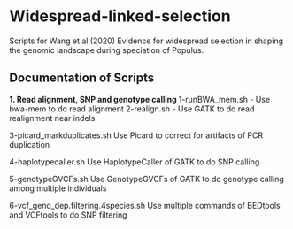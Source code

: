 # Widespread-linked-selection
Scripts for Wang et al (2020) Evidence for widespread selection in shaping the genomic landscape during speciation of Populus.

<h2>Documentation of Scripts</h2>

<b> 1. Read alignment, SNP and genotype calling </b>
        1-runBWA_mem.sh - Use bwa-mem to do read alignment
        2-realign.sh - Use GATK to do read realignment near indels

3-picard_markduplicates.sh
Use Picard to correct for artifacts of PCR duplication

4-haplotypecaller.sh
Use HaplotypeCaller of GATK to do SNP calling

5-genotypeGVCFs.sh
Use GenotypeGVCFs of GATK to do genotype calling among multiple individuals
 
6-vcf_geno_dep.filtering.4species.sh
Use multiple commands of BEDtools and VCFtools to do SNP filtering



